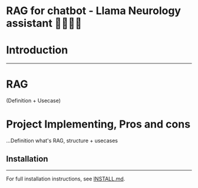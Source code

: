 # RAG for chatbot - Llama Neurology assistant 🧠💬➕🏥

# Introduction
---

# RAG 
(Definition + Usecase)

# Project Implementing, Pros and cons

...Definition what's RAG, structure + usecases


## Installation
---

For full installation instructions, see [INSTALL.md](INSTALL.md).


